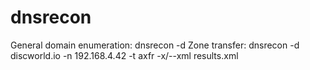 # dnsrecon

General domain enumeration: dnsrecon -d <domain>
Zone transfer: dnsrecon -d discworld.io -n 192.168.4.42 -t axfr -x/--xml results.xml
